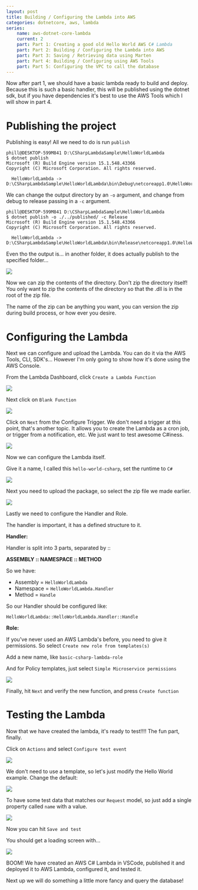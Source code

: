 ```yaml
---
layout: post
title: Building / Configuring the Lambda into AWS
categories: dotnetcore, aws, lambda
series:
	name: aws-dotnet-core-lambda
	current: 2
	part: Part 1: Creating a good old Hello World AWS C# Lambda
	part: Part 2: Building / Configuring the Lambda into AWS
	part: Part 3: Saving / Retrieving data using Marten
	part: Part 4: Building / Configuring using AWS Tools
	part: Part 5: Configuring the VPC to call the database
---
```


Now after part 1, we should have a basic lambda ready to build and deploy. Because this is such a basic handler, this will be published using the dotnet sdk, but if you have dependencies it's best to use the AWS Tools which I will show in part 4. 

# Publishing the project

Publishing is easy! All we need to do is run `publish`

    phill@DESKTOP-599M841 D:\CSharpLambdaSample\HelloWorldLambda
    $ dotnet publish
    Microsoft (R) Build Engine version 15.1.548.43366
    Copyright (C) Microsoft Corporation. All rights reserved.
    
      HelloWorldLambda -> D:\CSharpLambdaSample\HelloWorldLambda\bin\Debug\netcoreapp1.0\HelloWorldLambda.dll

We can change the output directory by an `-o` argument, and change from debug to release passing in a `-c` argument.

<!--excerpt-->

    phill@DESKTOP-599M841 D:\CSharpLambdaSample\HelloWorldLambda
    $ dotnet publish -o ./../published/ -c Release
    Microsoft (R) Build Engine version 15.1.548.43366
    Copyright (C) Microsoft Corporation. All rights reserved.
    
      HelloWorldLambda -> D:\CSharpLambdaSample\HelloWorldLambda\bin\Release\netcoreapp1.0\HelloWorldLambda.dll

Even tho the output is... in another folder, it does actually publish to the specified folder...

![](/images/part-2-01.png)

Now we can zip the contents of the directory. Don't zip the directory itself! You only want to zip the contents of the directory so that the .dll is in the root of the zip file. 

The name of the zip can be anything you want, you can version the zip during build process, or how ever you desire.

# Configuring the Lambda

Next we can configure and upload the Lambda. You can do it via the AWS Tools, CLI, SDK's... However I'm only going to show how it's done using the AWS Console.

From the Lambda Dashboard, click `Create a Lambda Function`

![](/images/part-2-02.png)

Next click on `Blank Function`

![](/images/part-2-03.png)

Click on `Next` from the Configure Trigger. We don't need a trigger at this point, that's another topic. It allows you to create the Lambda as a cron job, or trigger from a notification, etc. We just want to test awesome C#iness.

![](/images/part-2-04.png)

Now we can configure the Lambda itself.

Give it a name, I called this `hello-world-csharp`, set the runtime to `C#`

![](/images/part-2-05.png)

Next you need to upload the package, so select the zip file we made earlier.

![](/images/part-2-06.png)

Lastly we need to configure the Handler and Role.

The handler is important, it has a defined structure to it.

**Handler:**

Handler is split into 3 parts, separated by ::

**ASSEMBLY :: NAMESPACE :: METHOD**

So we have:

- Assembly = `HelloWorldLambda`
- Namespace = `HelloWorldLambda.Handler`
- Method = `Handle`

So our Handler should be configured like:

`HelloWorldLambda::HelloWorldLambda.Handler::Handle`

**Role:**

If you've never used an AWS Lambda's before, you need to give it permissions. So select `Create new role from templates(s)`

Add a new name, like `basic-csharp-lambda-role`

And for Policy templates, just select `Simple Microservice permissions`

![](/images/part-2-07.png)

Finally, hit `Next` and verify the new function, and press `Create function`

# Testing the Lambda

Now that we have created the lambda, it's ready to test!!!! The fun part, finally.

Click on `Actions` and select `Configure test event`

![](/images/part-2-08.png)

We don't need to use a template, so let's just modify the Hello World example. Change the default:

![](/images/part-2-09.png)

To have some test data that matches our `Request` model, so just add a single property called `name` with a value.

![](/images/part-2-10.png)

Now you can hit `Save and test`

You should get a loading screen with... 

![](/images/part-2-11.png)

BOOM! We have created an AWS C# Lambda in VSCode, published it and deployed it to AWS Lambda, configured it, and tested it.

Next up we will do something a little more fancy and query the database!